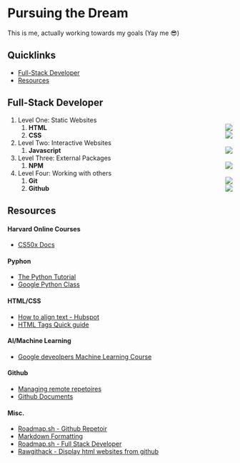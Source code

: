 # Pursuing the Dream
This is me, actually working towards my goals (Yay me 😎) 

## Quicklinks
- [Full-Stack Developer](#full-stack-developer)
- [Resources](#resources)

## Full-Stack Developer
1. Level One: Static Websites
    1. **HTML** <img align="right" src="https://progress-bar.dev/10/">
    2. **CSS** <img align="right" src="https://progress-bar.dev/10/">
2. Level Two: Interactive Websites
    1. **Javascript** <img align="right" src="https://progress-bar.dev/05/">
3. Level Three: External Packages
    1. **NPM** <img align="right" src="https://progress-bar.dev/00/">
4. Level Four: Working with others
    1. **Git** <img align="right" src="https://progress-bar.dev/00/">
    2. **Github** <img align="right" src="https://progress-bar.dev/00/">


## Resources
#### Harvard Online Courses
- [CS50x Docs](https://cs50.readthedocs.io/)

#### Pyphon
- [The Python Tutorial](https://docs.python.org/3/tutorial/)
- [Google Python Class](https://developers.google.com/edu/python)
  
#### HTML/CSS
- [How to align text - Hubspot](https://blog.hubspot.com/website/align-text-in-html#:~:text=So%2C%20the%20best%20way%20to,page%2C%20like%20.)
- [HTML Tags Quick guide](https://www.simplilearn.com/tutorials/html-tutorial/html-tags)

#### AI/Machine Learning
- [Google deveolpers Machine Learning Course](https://developers.google.com/machine-learning/crash-course/prereqs-and-prework)

#### Github
- [Managing remote repetoires](https://docs.github.com/en/get-started/getting-started-with-git/managing-remote-repositories)
- [Github Documents](https://docs.github.com/en)


#### Misc.
- [Roadmap.sh - Github Repetoir](https://github.com/kamranahmedse/developer-roadmap)
- [Markdown Formatting](https://markdown-it.github.io/)
- [Roadmap.sh - Full Stack Developer](https://roadmap.sh/full-stack)
- [Rawgithack - Display html websites from github](https://raw.githack.com/)

